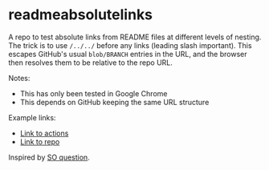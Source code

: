 # readmeabsolutelinks

A repo to test absolute links from README files at different levels of nesting. The trick is to use `/../../` before any links (leading slash important). This escapes GitHub's usual `blob/BRANCH` entries in the URL, and the browser then resolves them to be relative to the repo URL.

Notes:
 - This has only been tested in Google Chrome
 - This depends on GitHub keeping the same URL structure

Example links:

 - [Link to actions](/../../actions)
 - [Link to repo](/../../)

Inspired by [SO question](https://stackoverflow.com/questions/40196198/automatic-link-to-github-pages-url-from-readme-md).
